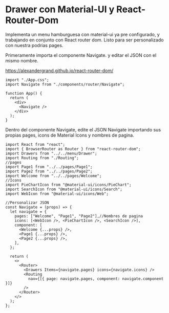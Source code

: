 # Drawer con Material-UI y React-Router-Dom

Implementa un menu hamburguesa con material-ui ya pre configurado, y trabajando en conjunto con React router dom. Listo para ser personalizado con nuestra podrias pages.

Primeramente importa el componente Navigate. y editar el JSON con el mismo nombre.

https://alexandergrand.github.io/react-router-dom/

```JSX
import "./App.css";
import Navigate from "./components/router/Navigate";

function App() {
  return (
    <div>
      <Navigate />
    </div>
  );
}

```

Dentro del componente Navigate, edite el JSON Navigate importando sus propias pages, icons de Material Icons y nombres de pagina.

```JSX
import React from "react";
import { BrowserRouter as Router } from "react-router-dom";
import Drawers from "../../menu/Drawer";
import Routing from "./Routing";
//pages
import Page1 from "../../pages/Page1";
import Page2 from "../../pages/Page2";
import Welcome from "../../pages/Welcome";
//Icons
import PieChartIcon from "@material-ui/icons/PieChart";
import SearchIcon from "@material-ui/icons/Search";
import WebIcon from "@material-ui/icons/Web";

//Personalizar JSON
const Navigate = (props) => {
  let navigate = {
    pages: ["Welcome", "Page1", "Page2"],//Nombres de pagina
    icons: [<WebIcon />, <PieChartIcon />, <SearchIcon />],
    component: [
      <Welcome {...props} />,
      <Page1 {...props} />,
      <Page2 {...props} />,
    ],
  };

  return (
    <>
      <Router>
        <Drawers Items={navigate.pages} icons={navigate.icons} />
        <Routing
          nav={[{ page: navigate.pages, component: navigate.component }]}
        />
      </Router>
    </>
  );
};
```
